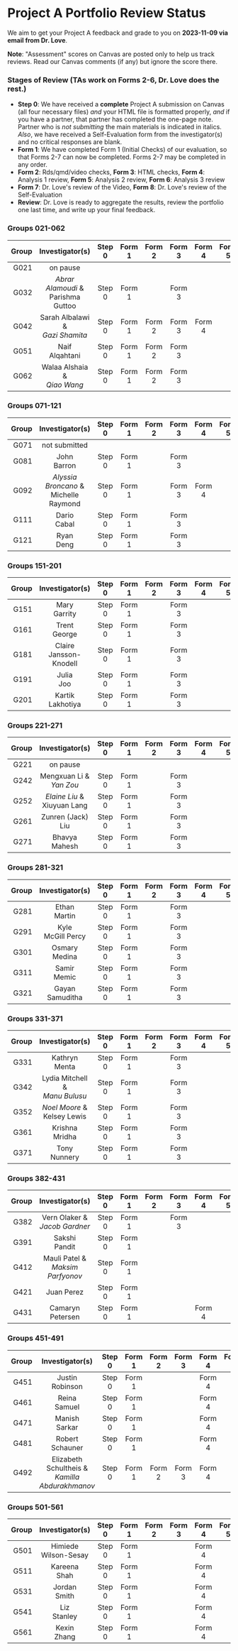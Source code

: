 # Project A Portfolio Review Status

We aim to get your Project A feedback and grade to you on **2023-11-09 via email from Dr. Love**. 

**Note**: "Assessment" scores on Canvas are posted only to help us track reviews. Read our Canvas comments (if any) but ignore the score there.

### Stages of Review (TAs work on Forms 2-6, Dr. Love does the rest.)

- **Step 0**: We have received a **complete** Project A submission on Canvas (all four necessary files) *and* your HTML file is formatted properly, *and* if you have a partner, that partner has completed the one-page note. Partner who is *not submitting* the main materials is indicated in italics. *Also*, we have received a Self-Evaluation form from the investigator(s) and no critical responses are blank.
- **Form 1**: We have completed Form 1 (Initial Checks) of our evaluation, so that Forms 2-7 can now be completed. Forms 2-7 may be completed in any order.
- **Form 2**: Rds/qmd/video checks, **Form 3**: HTML checks, **Form 4**: Analysis 1 review, **Form 5**: Analysis 2 review, **Form 6**: Analysis 3 review
- **Form 7**: Dr. Love's review of the Video, **Form 8**: Dr. Love's review of the Self-Evaluation
- **Review**: Dr. Love is ready to aggregate the results, review the portfolio one last time, and write up your final feedback.

### Groups 021-062

Group | Investigator(s) | Step 0 | Form 1 | Form 2 | Form 3 | Form 4 | Form 5 | Form 6 | Form 7 | Form 8 | Review |
-----: | :-------------------------: | :-----: | :-----: | :-----: | :-----: | :-----: | :-----: | :-----: | :-----: | :-----: | :-----: |
G021 | on pause |
G032 | *Abrar Alamoudi* & <br /> Parishma Guttoo | Step 0 | Form 1 | | Form 3 | | | | | Form 8 |
G042 | Sarah Albalawi & <br /> *Gazi Shamita* | Step 0 | Form 1 | Form 2 | Form 3 | Form 4 | | | | Form 8 |
G051 | Naif <br /> Alqahtani | Step 0 | Form 1 | Form 2 | Form 3
G062 | Walaa Alshaia & <br /> *Qiao Wang* | Step 0 | Form 1 | Form 2 | Form 3 | | | | | Form 8 |

### Groups 071-121

Group | Investigator(s) | Step 0 | Form 1 | Form 2 | Form 3 | Form 4 | Form 5 | Form 6 | Form 7 | Form 8 | Review |
-----: | :-------------------------: | :-----: | :-----: | :-----: | :-----: | :-----: | :-----: | :-----: | :-----: | :-----: | :-----: |
G071 | not submitted |
G081 | John <br /> Barron | Step 0 | Form 1 | | Form 3
G092 | *Alyssia Broncano* & <br /> Michelle Raymond | Step 0 | Form 1 | | Form 3 | Form 4 | | | | Form 8 |
G111 | Dario <br /> Cabal | Step 0 | Form 1 | | Form 3
G121 | Ryan <br /> Deng | Step 0 | Form 1 | | Form 3

### Groups 151-201

Group | Investigator(s) | Step 0 | Form 1 | Form 2 | Form 3 | Form 4 | Form 5 | Form 6 | Form 7 | Form 8 | Review |
-----: | :-------------------------: | :-----: | :-----: | :-----: | :-----: | :-----: | :-----: | :-----: | :-----: | :-----: | :-----: |
G151 | Mary <br /> Garrity | Step 0 | Form 1 | | Form 3
G161 | Trent <br /> George | Step 0 | Form 1 | | Form 3 | | | | | Form 8 |
G181 | Claire <br /> Jansson-Knodell | Step 0 | Form 1 | | Form 3
G191 | Julia <br /> Joo | Step 0 | Form 1 | | Form 3
G201 | Kartik <br /> Lakhotiya | Step 0 | Form 1 | | Form 3

### Groups 221-271

Group | Investigator(s) | Step 0 | Form 1 | Form 2 | Form 3 | Form 4 | Form 5 | Form 6 | Form 7 | Form 8 | Review |
-----: | :-------------------------: | :-----: | :-----: | :-----: | :-----: | :-----: | :-----: | :-----: | :-----: | :-----: | :-----: |
G221 | on pause |
G242 | Mengxuan Li & <br /> *Yan Zou* | Step 0 | Form 1 | | Form 3 | | | | | Form 8 |
G252 | *Elaine Liu* & <br /> Xiuyuan Lang | Step 0 | Form 1 | | Form 3
G261 | Zunren (Jack) <br /> Liu | Step 0 | Form 1 | | Form 3
G271 | Bhavya <br /> Mahesh | Step 0 | Form 1 | | Form 3

### Groups 281-321

Group | Investigator(s) | Step 0 | Form 1 | Form 2 | Form 3 | Form 4 | Form 5 | Form 6 | Form 7 | Form 8 | Review |
-----: | :-------------------------: | :-----: | :-----: | :-----: | :-----: | :-----: | :-----: | :-----: | :-----: | :-----: | :-----: |
G281 | Ethan <br /> Martin | Step 0 | Form 1 | | Form 3
G291 | Kyle <br /> McGill Percy | Step 0 | Form 1 | | Form 3
G301 | Osmary <br /> Medina | Step 0 | Form 1 | | Form 3
G311 | Samir <br /> Memic | Step 0 | Form 1 | | Form 3
G321 | Gayan <br /> Samuditha | Step 0 | Form 1 | | Form 3

### Groups 331-371

Group | Investigator(s) | Step 0 | Form 1 | Form 2 | Form 3 | Form 4 | Form 5 | Form 6 | Form 7 | Form 8 | Review |
-----: | :-------------------------: | :-----: | :-----: | :-----: | :-----: | :-----: | :-----: | :-----: | :-----: | :-----: | :-----: |
G331 | Kathryn <br /> Menta | Step 0 | Form 1 | | Form 3
G342 | Lydia Mitchell & <br /> *Manu Bulusu* | Step 0 | Form 1 | | Form 3 |
G352 | *Noel Moore* & <br /> Kelsey Lewis | Step 0 | Form 1 | | Form 3 |
G361 | Krishna <br /> Mridha | Step 0 | Form 1 | | Form 3
G371 | Tony <br /> Nunnery | Step 0 | Form 1 | | Form 3

### Groups 382-431

Group | Investigator(s) | Step 0 | Form 1 | Form 2 | Form 3 | Form 4 | Form 5 | Form 6 | Form 7 | Form 8 | Review |
-----: | :-------------------------: | :-----: | :-----: | :-----: | :-----: | :-----: | :-----: | :-----: | :-----: | :-----: | :-----: |
G382 | Vern Olaker & <br /> *Jacob Gardner* | Step 0 | Form 1 | | Form 3
G391 | Sakshi <br /> Pandit | Step 0 | Form 1
G412 | Mauli Patel & <br /> *Maksim Parfyonov* | Step 0 | Form 1
G421 | Juan Perez | Step 0 | Form 1
G431 | Camaryn <br /> Petersen | Step 0 | Form 1 | | | Form 4 |

### Groups 451-491

Group | Investigator(s) | Step 0 | Form 1 | Form 2 | Form 3 | Form 4 | Form 5 | Form 6 | Form 7 | Form 8 | Review |
-----: | :-------------------------: | :-----: | :-----: | :-----: | :-----: | :-----: | :-----: | :-----: | :-----: | :-----: | :-----: |
G451 | Justin <br /> Robinson | Step 0 | Form 1 | | | Form 4
G461 | Reina <br /> Samuel | Step 0 | Form 1 | | | Form 4
G471 | Manish <br /> Sarkar | Step 0 | Form 1 | | | Form 4
G481 | Robert <br /> Schauner | Step 0 | Form 1 | | | Form 4
G492 | Elizabeth <br /> Schultheis & <br /> *Kamilla* <br /> *Abdurakhmanov* | Step 0 | Form 1 | Form 2 | Form 3 | Form 4 |

### Groups 501-561

Group | Investigator(s) | Step 0 | Form 1 | Form 2 | Form 3 | Form 4 | Form 5 | Form 6 | Form 7 | Form 8 | Review |
-----: | :-------------------------: | :-----: | :-----: | :-----: | :-----: | :-----: | :-----: | :-----: | :-----: | :-----: | :-----: |
G501 | Himiede <br /> Wilson-Sesay | Step 0 | Form 1 | | | Form 4
G511 | Kareena <br /> Shah | Step 0 | Form 1 | | | Form 4
G531 | Jordan <br /> Smith | Step 0 | Form 1 | | | Form 4
G541 | Liz <br /> Stanley | Step 0 | Form 1 |  |  | Form 4  |  |  |  | Form 8
G561 | Kexin <br /> Zhang | Step 0 | Form 1 | | | Form 4

